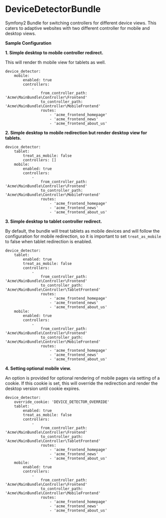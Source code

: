 # DeviceDetectorBundle

Symfony2 Bundle for switching controllers for different device views. This caters to adaptive websites with two different controller for mobile and desktop views.

__Sample Configuration__

__1. Simple desktop to mobile controller redirect.__ 

This will render th mobile view for tablets as well.

```
device_detector:
    mobile:
        enabled: true
        controllers:
            -
                from_controller_path: 'Acme\MainBundle\Controller\Frontend'
                to_controller_path: 'Acme\MainBundle\Controller\MobileFrontend'
                routes:
                    - 'acme_frontend_homepage'
                    - 'acme_frontend_news'
                    - 'acme_frontend_about_us'
```

__2. Simple desktop to mobile redirection but render desktop view for tablets.__

```
device_detector:
    tablet:
        treat_as_mobile: false
        controllers: []
    mobile:
        enabled: true
        controllers:
            -
                from_controller_path: 'Acme\MainBundle\Controller\Frontend'
                to_controller_path: 'Acme\MainBundle\Controller\MobileFrontend'
                routes:
                    - 'acme_frontend_homepage'
                    - 'acme_frontend_news'
                    - 'acme_frontend_about_us'
```

__3. Simple desktop to tablet controller redirect.__ 

By default, the bundle will treat tablets as mobile devices and will follow the configuration for mobile redirection, so it is important to set ```treat_as_mobile``` to false when tablet redirection is enabled.

```
device_detector:
    tablet:
        enabled: true
        treat_as_mobile: false
        controllers:
            -
                from_controller_path: 'Acme\MainBundle\Controller\Frontend'
                to_controller_path: 'Acme\MainBundle\Controller\TabletFrontend'
                routes:
                    - 'acme_frontend_homepage'
                    - 'acme_frontend_news'
                    - 'acme_frontend_about_us'
    mobile:
        enabled: true
        controllers:
            -
                from_controller_path: 'Acme\MainBundle\Controller\Frontend'
                to_controller_path: 'Acme\MainBundle\Controller\MobileFrontend'
                routes:
                    - 'acme_frontend_homepage'
                    - 'acme_frontend_news'
                    - 'acme_frontend_about_us'
```

__4. Setting optional mobile view.__ 

An option is provided for optional rendering of mobile pages via setting of a cookie. If this cookie is set, this will override the redirection and render the desktop version until cookie expires.

```
device_detector:
    override_cookie: 'DEVICE_DETECTOR_OVERRIDE'
    tablet:
        enabled: true
        treat_as_mobile: false
        controllers:
            -
                from_controller_path: 'Acme\MainBundle\Controller\Frontend'
                to_controller_path: 'Acme\MainBundle\Controller\TabletFrontend'
                routes:
                    - 'acme_frontend_homepage'
                    - 'acme_frontend_news'
                    - 'acme_frontend_about_us'
    mobile:
        enabled: true
        controllers:
            -
                from_controller_path: 'Acme\MainBundle\Controller\Frontend'
                to_controller_path: 'Acme\MainBundle\Controller\MobileFrontend'
                routes:
                    - 'acme_frontend_homepage'
                    - 'acme_frontend_news'
                    - 'acme_frontend_about_us'
```

